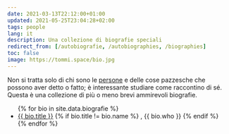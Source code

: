 ```yaml
---
date: 2021-03-13T22:12:00+01:00
updated: 2021-05-25T23:04:28+02:00
tags: people
lang: it
description: Una collezione di biografie speciali
redirect_from: [/autobiografie, /autobiographies, /biographies]
toc: false
image: https://tommi.space/bio.jpg
---
```

Non si tratta solo di chi sono le <a href='/people' title='People'>persone</a> e delle cose pazzesche che possono aver detto o fatto; è interessante studiare come raccontino di sé. Questa è una collezione di più o meno brevi ammirevoli biografie.

<ul>
{% for bio in site.data.biografie %}
<li>
<a href='{{ bio.url }}' target='_blank' title='Biografia di {{ bio.name }}'>{{ bio.title }}</a>
{% if bio.title != bio.name %}
, {{ bio.who }}
{% endif %}
</li>{% endfor %}
</ul>
